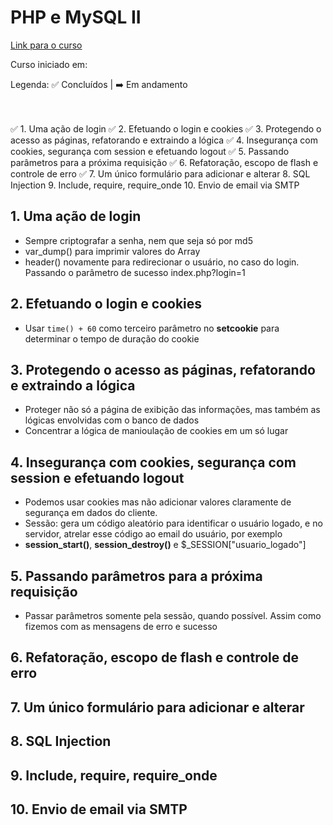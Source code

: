 # PHP e MySQL II

[Link para o curso](https://cursos.alura.com.br/course/php-mysql-e-fundamentos-da-web-parte-2)

Curso iniciado em:

Legenda: :white_check_mark: Concluídos | :arrow_right: Em andamento <br/><br/><br/>

:white_check_mark: 1. Uma ação de login
:white_check_mark: 2. Efetuando o login e cookies
:white_check_mark: 3. Protegendo o acesso as páginas, refatorando e extraindo a lógica
:white_check_mark: 4. Insegurança com cookies, segurança com session e efetuando logout
:white_check_mark: 5. Passando parâmetros para a próxima requisição
:white_check_mark: 6. Refatoração, escopo de flash e controle de erro
:white_check_mark: 7. Um único formulário para adicionar e alterar
8. SQL Injection
9. Include, require, require_onde
10. Envio de email via SMTP

## 1. Uma ação de login
- Sempre criptografar a senha, nem que seja só por md5
- var_dump() para imprimir valores do Array
- header() novamente para redirecionar o usuário, no caso do login. Passando o parâmetro de sucesso index.php?login=1

## 2. Efetuando o login e cookies
- Usar ```time() + 60``` como terceiro parâmetro no **setcookie** para determinar o tempo de duração do cookie 

## 3. Protegendo o acesso as páginas, refatorando e extraindo a lógica
- Proteger não só a página de exibição das informações, mas também as lógicas envolvidas com o banco de dados
- Concentrar a lógica de manioulação de cookies em um só lugar

## 4. Insegurança com cookies, segurança com session e efetuando logout
- Podemos usar cookies mas não adicionar valores claramente de segurança em dados do cliente.
- Sessão: gera um código aleatório para identificar o usuário logado, e no servidor, atrelar esse código ao email do usuário, por exemplo
- **session_start()**, **session_destroy()** e $_SESSION["usuario_logado"]

## 5. Passando parâmetros para a próxima requisição
- Passar parâmetros somente pela sessão, quando possível. Assim como fizemos com as mensagens de erro e sucesso

## 6. Refatoração, escopo de flash e controle de erro

## 7. Um único formulário para adicionar e alterar


## 8. SQL Injection
## 9. Include, require, require_onde
## 10. Envio de email via SMTP